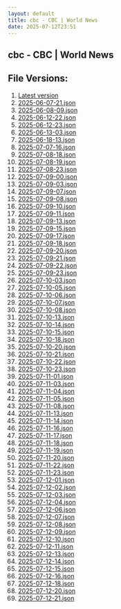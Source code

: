 ```yaml
---
layout: default
title: cbc - CBC | World News
date: 2025-07-12T23:51
---
```


## cbc - CBC | World News

<div id="data-chart"></div>
<div id="data-table"></div>
<script>
document.addEventListener('DOMContentLoaded', function(){
  document.getElementById('data-table').textContent = 'This source isn't supported for tables yet.';
});
</script>

## File Versions:
1. [Latest version](./latest.json)
2. [2025-06-07-21.json](./2025-06-07-21.json)
3. [2025-06-08-09.json](./2025-06-08-09.json)
4. [2025-06-12-22.json](./2025-06-12-22.json)
5. [2025-06-12-23.json](./2025-06-12-23.json)
6. [2025-06-13-03.json](./2025-06-13-03.json)
7. [2025-06-18-13.json](./2025-06-18-13.json)
8. [2025-07-07-16.json](./2025-07-07-16.json)
9. [2025-07-08-18.json](./2025-07-08-18.json)
10. [2025-07-08-19.json](./2025-07-08-19.json)
11. [2025-07-08-23.json](./2025-07-08-23.json)
12. [2025-07-09-00.json](./2025-07-09-00.json)
13. [2025-07-09-03.json](./2025-07-09-03.json)
14. [2025-07-09-07.json](./2025-07-09-07.json)
15. [2025-07-09-08.json](./2025-07-09-08.json)
16. [2025-07-09-10.json](./2025-07-09-10.json)
17. [2025-07-09-11.json](./2025-07-09-11.json)
18. [2025-07-09-13.json](./2025-07-09-13.json)
19. [2025-07-09-15.json](./2025-07-09-15.json)
20. [2025-07-09-17.json](./2025-07-09-17.json)
21. [2025-07-09-18.json](./2025-07-09-18.json)
22. [2025-07-09-20.json](./2025-07-09-20.json)
23. [2025-07-09-21.json](./2025-07-09-21.json)
24. [2025-07-09-22.json](./2025-07-09-22.json)
25. [2025-07-09-23.json](./2025-07-09-23.json)
26. [2025-07-10-03.json](./2025-07-10-03.json)
27. [2025-07-10-05.json](./2025-07-10-05.json)
28. [2025-07-10-06.json](./2025-07-10-06.json)
29. [2025-07-10-07.json](./2025-07-10-07.json)
30. [2025-07-10-08.json](./2025-07-10-08.json)
31. [2025-07-10-13.json](./2025-07-10-13.json)
32. [2025-07-10-14.json](./2025-07-10-14.json)
33. [2025-07-10-15.json](./2025-07-10-15.json)
34. [2025-07-10-18.json](./2025-07-10-18.json)
35. [2025-07-10-20.json](./2025-07-10-20.json)
36. [2025-07-10-21.json](./2025-07-10-21.json)
37. [2025-07-10-22.json](./2025-07-10-22.json)
38. [2025-07-10-23.json](./2025-07-10-23.json)
39. [2025-07-11-01.json](./2025-07-11-01.json)
40. [2025-07-11-03.json](./2025-07-11-03.json)
41. [2025-07-11-04.json](./2025-07-11-04.json)
42. [2025-07-11-05.json](./2025-07-11-05.json)
43. [2025-07-11-08.json](./2025-07-11-08.json)
44. [2025-07-11-13.json](./2025-07-11-13.json)
45. [2025-07-11-14.json](./2025-07-11-14.json)
46. [2025-07-11-16.json](./2025-07-11-16.json)
47. [2025-07-11-17.json](./2025-07-11-17.json)
48. [2025-07-11-18.json](./2025-07-11-18.json)
49. [2025-07-11-19.json](./2025-07-11-19.json)
50. [2025-07-11-20.json](./2025-07-11-20.json)
51. [2025-07-11-22.json](./2025-07-11-22.json)
52. [2025-07-11-23.json](./2025-07-11-23.json)
53. [2025-07-12-01.json](./2025-07-12-01.json)
54. [2025-07-12-02.json](./2025-07-12-02.json)
55. [2025-07-12-03.json](./2025-07-12-03.json)
56. [2025-07-12-04.json](./2025-07-12-04.json)
57. [2025-07-12-06.json](./2025-07-12-06.json)
58. [2025-07-12-07.json](./2025-07-12-07.json)
59. [2025-07-12-08.json](./2025-07-12-08.json)
60. [2025-07-12-09.json](./2025-07-12-09.json)
61. [2025-07-12-10.json](./2025-07-12-10.json)
62. [2025-07-12-11.json](./2025-07-12-11.json)
63. [2025-07-12-13.json](./2025-07-12-13.json)
64. [2025-07-12-14.json](./2025-07-12-14.json)
65. [2025-07-12-15.json](./2025-07-12-15.json)
66. [2025-07-12-16.json](./2025-07-12-16.json)
67. [2025-07-12-18.json](./2025-07-12-18.json)
68. [2025-07-12-20.json](./2025-07-12-20.json)
69. [2025-07-12-21.json](./2025-07-12-21.json)
